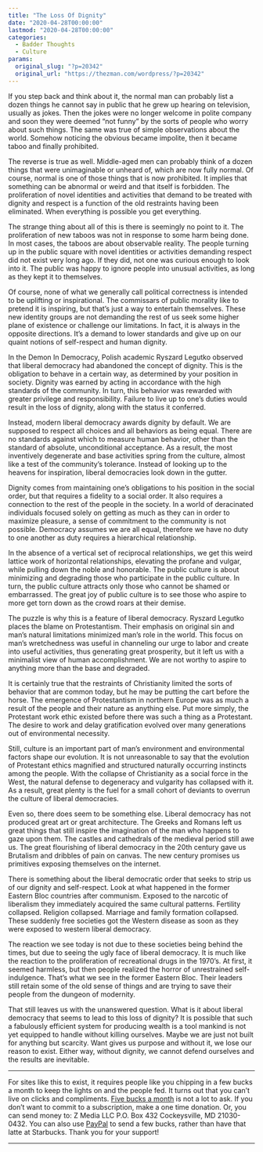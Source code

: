 ```yaml
---
title: "The Loss Of Dignity"
date: "2020-04-28T00:00:00"
lastmod: "2020-04-28T00:00:00"
categories:
  - Badder Thoughts
  - Culture
params:
  original_slug: "?p=20342"
  original_url: "https://thezman.com/wordpress/?p=20342"
---
```


If you step back and think about it, the normal man can probably list a
dozen things he cannot say in public that he grew up hearing on
television, usually as jokes. Then the jokes were no longer welcome in
polite company and soon they were deemed “not funny” by the sorts of
people who worry about such things. The same was true of simple
observations about the world. Somehow noticing the obvious became
impolite, then it became taboo and finally prohibited.

The reverse is true as well. Middle-aged men can probably think of a
dozen things that were unimaginable or unheard of, which are now fully
normal. Of course, normal is one of those things that is now prohibited.
It implies that something can be abnormal or weird and that itself is
forbidden. The proliferation of novel identities and activities that
demand to be treated with dignity and respect is a function of the old
restraints having been eliminated. When everything is possible you get
everything.

The strange thing about all of this is there is seemingly no point to
it. The proliferation of new taboos was not in response to some harm
being done. In most cases, the taboos are about observable reality. The
people turning up in the public square with novel identities or
activities demanding respect did not exist very long ago. If they did,
not one was curious enough to look into it. The public was happy to
ignore people into unusual activities, as long as they kept it to
themselves.

Of course, none of what we generally call political correctness is
intended to be uplifting or inspirational. The commissars of public
morality like to pretend it is inspiring, but that’s just a way to
entertain themselves. These new identity groups are not demanding the
rest of us seek some higher plane of existence or challenge our
limitations. In fact, it is always in the opposite directions. It’s a
demand to lower standards and give up on our quaint notions of
self-respect and human dignity.

In the Demon In Democracy, Polish academic Ryszard Legutko observed that
liberal democracy had abandoned the concept of dignity. This is the
obligation to behave in a certain way, as determined by your position in
society. Dignity was earned by acting in accordance with the high
standards of the community. In turn, this behavior was rewarded with
greater privilege and responsibility. Failure to live up to one’s duties
would result in the loss of dignity, along with the status it conferred.

Instead, modern liberal democracy awards dignity by default. We are
supposed to respect all choices and all behaviors as being equal. There
are no standards against which to measure human behavior, other than the
standard of absolute, unconditional acceptance. As a result, the most
inventively degenerate and base activities spring from the culture,
almost like a test of the community’s tolerance. Instead of looking up
to the heavens for inspiration, liberal democracies look down in the
gutter.

Dignity comes from maintaining one’s obligations to his position in the
social order, but that requires a fidelity to a social order. It also
requires a connection to the rest of the people in the society. In a
world of deracinated individuals focused solely on getting as much as
they can in order to maximize pleasure, a sense of commitment to the
community is not possible. Democracy assumes we are all equal, therefore
we have no duty to one another as duty requires a hierarchical
relationship.

In the absence of a vertical set of reciprocal relationships, we get
this weird lattice work of horizontal relationships, elevating the
profane and vulgar, while pulling down the noble and honorable. The
public culture is about minimizing and degrading those who participate
in the public culture. In turn, the public culture attracts only those
who cannot be shamed or embarrassed. The great joy of public culture is
to see those who aspire to more get torn down as the crowd roars at
their demise.

The puzzle is why this is a feature of liberal democracy. Ryszard
Legutko places the blame on Protestantism. Their emphasis on original
sin and man’s natural limitations minimized man’s role in the world.
This focus on man’s wretchedness was useful in channeling our urge to
labor and create into useful activities, thus generating great
prosperity, but it left us with a minimalist view of human
accomplishment. We are not worthy to aspire to anything more than the
base and degraded.

It is certainly true that the restraints of Christianity limited the
sorts of behavior that are common today, but he may be putting the cart
before the horse. The emergence of Protestantism in northern Europe was
as much a result of the people and their nature as anything else. Put
more simply, the Protestant work ethic existed before there was such a
thing as a Protestant. The desire to work and delay gratification
evolved over many generations out of environmental necessity.

Still, culture is an important part of man’s environment and
environmental factors shape our evolution. It is not unreasonable to say
that the evolution of Protestant ethics magnified and structured
naturally occurring instincts among the people. With the collapse of
Christianity as a social force in the West, the natural defense to
degeneracy and vulgarity has collapsed with it. As a result, great
plenty is the fuel for a small cohort of deviants to overrun the culture
of liberal democracies.

Even so, there does seem to be something else. Liberal democracy has not
produced great art or great architecture. The Greeks and Romans left us
great things that still inspire the imagination of the man who happens
to gaze upon them. The castles and cathedrals of the medieval period
still awe us. The great flourishing of liberal democracy in the 20th
century gave us Brutalism and dribbles of pain on canvas. The new
century promises us primitives exposing themselves on the internet.

There is something about the liberal democratic order that seeks to
strip us of our dignity and self-respect. Look at what happened in the
former Eastern Bloc countries after communism. Exposed to the narcotic
of liberalism they immediately acquired the same cultural patterns.
Fertility collapsed. Religion collapsed. Marriage and family formation
collapsed. These suddenly free societies got the Western disease as soon
as they were exposed to western liberal democracy.

The reaction we see today is not due to these societies being behind the
times, but due to seeing the ugly face of liberal democracy. It is much
like the reaction to the proliferation of recreational drugs in the
1970’s. At first, it seemed harmless, but then people realized the
horror of unrestrained self-indulgence. That’s what we see in the former
Eastern Bloc. Their leaders still retain some of the old sense of things
and are trying to save their people from the dungeon of modernity.

That still leaves us with the unanswered question. What is it about
liberal democracy that seems to lead to this loss of dignity? It is
possible that such a fabulously efficient system for producing wealth is
a tool mankind is not yet equipped to handle without killing ourselves.
Maybe we are just not built for anything but scarcity. Want gives us
purpose and without it, we lose our reason to exist. Either way, without
dignity, we cannot defend ourselves and the results are inevitable.

------------------------------------------------------------------------

For sites like this to exist, it requires people like you chipping in a
few bucks a month to keep the lights on and the people fed. It turns out
that you can’t live on clicks and compliments.
<a href="https://www.subscribestar.com/the-z-blog"
rel="noopener noreferrer" target="_blank">Five bucks a month</a> is not
a lot to ask. If you don’t want to commit to a subscription, make a one
time donation. Or, you can send money to: Z Media LLC P.O. Box 432
Cockeysville, MD 21030-0432. You can also use <a
href="https://www.paypal.com/cgi-bin/webscr?cmd=_s-xclick&amp;hosted_button_id=UDAS2Q8JYA6CN&amp;source=url"
rel="noopener noreferrer" target="_blank">PayPal</a> to send a few
bucks, rather than have that latte at Starbucks. Thank you for your
support!

------------------------------------------------------------------------
